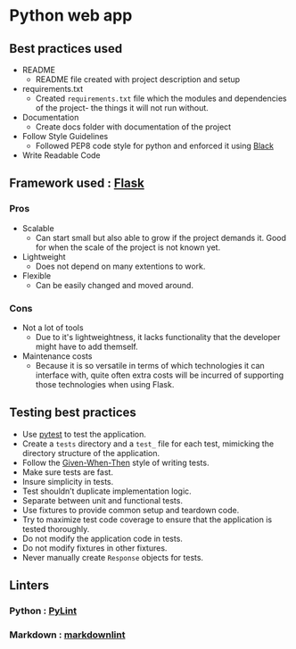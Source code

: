 # Python web app

## Best practices used

* README
  * README file created with project description and setup
* requirements.txt
  * Created ```requirements.txt``` file which the modules and dependencies of the project- the things it will not run without.
* Documentation
  * Create docs folder with documentation of the project
* Follow Style Guidelines
  * Followed PEP8 code style for python and enforced it using [Black](https://github.com/psf/black)
* Write Readable Code

## Framework used : [Flask](https://flask.palletsprojects.com/)

### Pros

* Scalable
  * Can start small but also able to grow if the project demands it. Good for when the scale of the project is not known yet.
* Lightweight
  * Does not depend on many extentions to work.
* Flexible
  * Can be easily changed and moved around.

### Cons

* Not a lot of tools
  * Due to it's lightweightness, it lacks functionality that the developer might have to add themself.
* Maintenance costs
  * Because it is so versatile in terms of which technologies it can interface with, quite often extra costs will be incurred of supporting those technologies when using Flask.


## Testing best practices

* Use [pytest](https://docs.pytest.org/en/latest/) to test the application.
* Create a `tests` directory and a `test_` file for each test, mimicking the directory structure of the application.
* Follow the [Given-When-Then](https://martinfowler.com/bliki/GivenWhenThen.html) style of writing tests.
* Make sure tests are fast.
* Insure simplicity in tests.
* Test shouldn’t duplicate implementation logic.
* Separate between unit and functional tests.
* Use fixtures to provide common setup and teardown code.
* Try to maximize test code coverage to ensure that the application is tested thoroughly.
* Do not modify the application code in tests.
* Do not modify fixtures in other fixtures.
* Never manually create `Response` objects for tests.

## Linters

### Python : [PyLint](https://pypi.org/project/pylint/)

### Markdown : [markdownlint](https://marketplace.visualstudio.com/items?itemName=DavidAnson.vscode-markdownlint)
